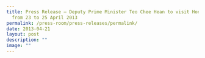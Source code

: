 ```yaml
---
title: Press Release – Deputy Prime Minister Teo Chee Hean to visit Hong Kong
  from 23 to 25 April 2013
permalink: /press-room/press-releases/permalink/
date: 2013-04-21
layout: post
description: ""
image: ""
---
```


